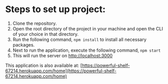 # Steps to set up project:

1. Clone the repository.
2. Open the root directory of the project in your machine and open the CLI of your choice in that directory.
3. Run the following command, `npm install` to install all necessary packages.
4. Next to run the application, execute the following command, `npm start`
5. This will run the server on [http://localhost:3000](http://localhost:3000)

This application is also available at: [https://powerful-shelf-67214.herokuapp.com/home](https://powerful-shelf-67214.herokuapp.com/home)

